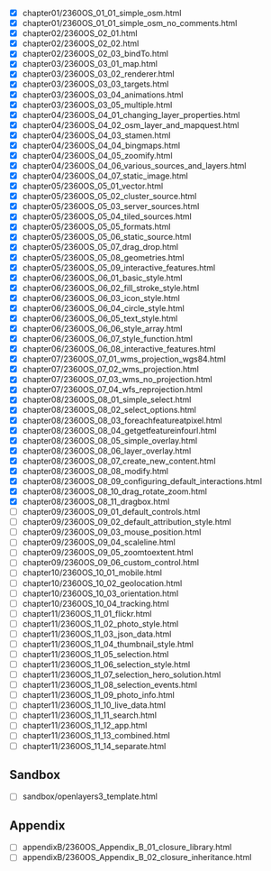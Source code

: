- [x] chapter01/2360OS_01_01_simple_osm.html
- [x] chapter01/2360OS_01_01_simple_osm_no_comments.html
- [x] chapter02/2360OS_02_01.html
- [x] chapter02/2360OS_02_02.html
- [x] chapter02/2360OS_02_03_bindTo.html
- [x] chapter03/2360OS_03_01_map.html
- [x] chapter03/2360OS_03_02_renderer.html
- [x] chapter03/2360OS_03_03_targets.html
- [x] chapter03/2360OS_03_04_animations.html
- [x] chapter03/2360OS_03_05_multiple.html
- [x] chapter04/2360OS_04_01_changing_layer_properties.html
- [x] chapter04/2360OS_04_02_osm_layer_and_mapquest.html
- [x] chapter04/2360OS_04_03_stamen.html
- [x] chapter04/2360OS_04_04_bingmaps.html
- [x] chapter04/2360OS_04_05_zoomify.html
- [x] chapter04/2360OS_04_06_various_sources_and_layers.html
- [x] chapter04/2360OS_04_07_static_image.html
- [x] chapter05/2360OS_05_01_vector.html
- [x] chapter05/2360OS_05_02_cluster_source.html
- [x] chapter05/2360OS_05_03_server_sources.html
- [x] chapter05/2360OS_05_04_tiled_sources.html
- [x] chapter05/2360OS_05_05_formats.html
- [x] chapter05/2360OS_05_06_static_source.html
- [x] chapter05/2360OS_05_07_drag_drop.html
- [x] chapter05/2360OS_05_08_geometries.html
- [x] chapter05/2360OS_05_09_interactive_features.html
- [x] chapter06/2360OS_06_01_basic_style.html
- [x] chapter06/2360OS_06_02_fill_stroke_style.html
- [x] chapter06/2360OS_06_03_icon_style.html
- [x] chapter06/2360OS_06_04_circle_style.html
- [x] chapter06/2360OS_06_05_text_style.html
- [x] chapter06/2360OS_06_06_style_array.html
- [x] chapter06/2360OS_06_07_style_function.html
- [x] chapter06/2360OS_06_08_interactive_features.html
- [x] chapter07/2360OS_07_01_wms_projection_wgs84.html
- [x] chapter07/2360OS_07_02_wms_projection.html
- [x] chapter07/2360OS_07_03_wms_no_projection.html
- [x] chapter07/2360OS_07_04_wfs_reprojection.html
- [x] chapter08/2360OS_08_01_simple_select.html
- [x] chapter08/2360OS_08_02_select_options.html
- [x] chapter08/2360OS_08_03_foreachfeatureatpixel.html
- [x] chapter08/2360OS_08_04_getgetfeatureinfourl.html
- [x] chapter08/2360OS_08_05_simple_overlay.html
- [x] chapter08/2360OS_08_06_layer_overlay.html
- [x] chapter08/2360OS_08_07_create_new_content.html
- [x] chapter08/2360OS_08_08_modify.html
- [x] chapter08/2360OS_08_09_configuring_default_interactions.html
- [x] chapter08/2360OS_08_10_drag_rotate_zoom.html
- [x] chapter08/2360OS_08_11_dragbox.html
- [ ] chapter09/2360OS_09_01_default_controls.html
- [ ] chapter09/2360OS_09_02_default_attribution_style.html
- [ ] chapter09/2360OS_09_03_mouse_position.html
- [ ] chapter09/2360OS_09_04_scaleline.html
- [ ] chapter09/2360OS_09_05_zoomtoextent.html
- [ ] chapter09/2360OS_09_06_custom_control.html
- [ ] chapter10/2360OS_10_01_mobile.html
- [ ] chapter10/2360OS_10_02_geolocation.html
- [ ] chapter10/2360OS_10_03_orientation.html
- [ ] chapter10/2360OS_10_04_tracking.html
- [ ] chapter11/2360OS_11_01_flickr.html
- [ ] chapter11/2360OS_11_02_photo_style.html
- [ ] chapter11/2360OS_11_03_json_data.html
- [ ] chapter11/2360OS_11_04_thumbnail_style.html
- [ ] chapter11/2360OS_11_05_selection.html
- [ ] chapter11/2360OS_11_06_selection_style.html
- [ ] chapter11/2360OS_11_07_selection_hero_solution.html
- [ ] chapter11/2360OS_11_08_selection_events.html
- [ ] chapter11/2360OS_11_09_photo_info.html
- [ ] chapter11/2360OS_11_10_live_data.html
- [ ] chapter11/2360OS_11_11_search.html
- [ ] chapter11/2360OS_11_12_app.html
- [ ] chapter11/2360OS_11_13_combined.html
- [ ] chapter11/2360OS_11_14_separate.html

## Sandbox

- [ ] sandbox/openlayers3_template.html

## Appendix

- [ ] appendixB/2360OS_Appendix_B_01_closure_library.html
- [ ] appendixB/2360OS_Appendix_B_02_closure_inheritance.html
